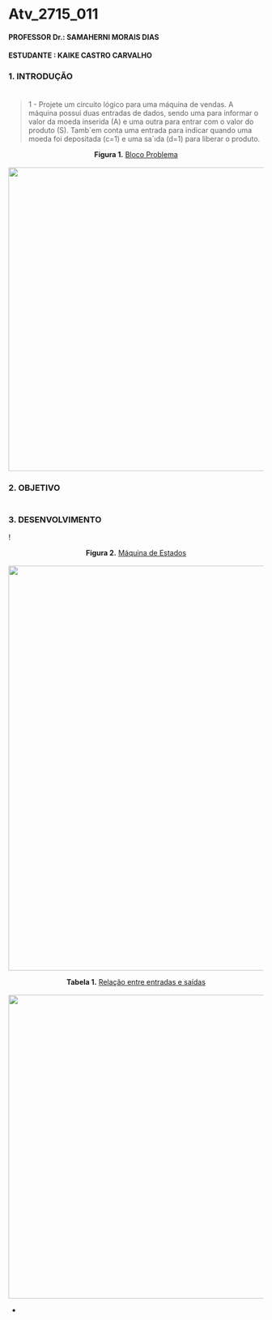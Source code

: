 # Atv_2715_011
#### PROFESSOR Dr.: SAMAHERNI MORAIS DIAS 
#### ESTUDANTE    : KAIKE CASTRO CARVALHO


### 1. INTRODUÇÃO <br/> <br/>

> 1 - Projete um circuito lógico para uma máquina de vendas. A máquina possui duas entradas
de dados, sendo uma para informar o valor da moeda inserida (A) e uma outra para entrar
com o valor do produto (S). Tamb´em conta uma entrada para indicar quando uma moeda foi
depositada (c=1) e uma sa´ıda (d=1) para liberar o produto.




<p  align="center">
  <b>Figura 1.</b>
 <a href="#">Bloco Problema</a> 
 <br><br>
<img src="https://user-images.githubusercontent.com/42541528/67227027-c0074e80-f40c-11e9-907e-620acfc1ac37.png" width="600" heigth="600"> 
 </p>

### 2. OBJETIVO <br/> <br/>


### 3. DESENVOLVIMENTO

!

<p  align="center">
  <b>Figura 2.</b>
 <a href="#">Máquina de Estados </a> 
 <br><br>
<img src="https://user-images.githubusercontent.com/42541528/67233935-876e7180-f41a-11e9-9bc6-c2e95ef7d3f3.JPG" width="800" heigth="600"> 
 </p>


<p  align="center">
  <b>Tabela 1.</b>
 <a href="#"> Relação entre entradas e saídas</a> 
 <br><br>
<img src="https://user-images.githubusercontent.com/42541528/67233685-1af37280-f41a-11e9-8e1f-325b5c0f89ab.JPG" width="600" heigth="600"> 
 </p>

*
